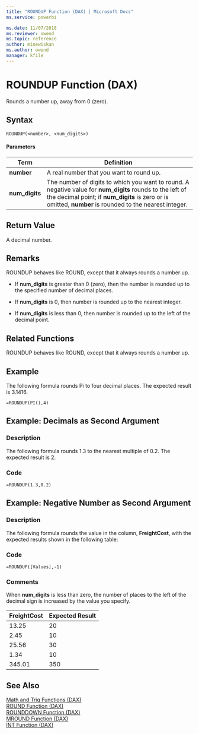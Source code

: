 ```yaml
---
title: "ROUNDUP Function (DAX) | Microsoft Docs"
ms.service: powerbi 

ms.date: 11/07/2018
ms.reviewer: owend
ms.topic: reference
author: minewiskan
ms.author: owend
manager: kfile
---
```

# ROUNDUP Function (DAX)
Rounds a number up, away from 0 (zero).  
  
## Syntax  
  
```dax
ROUNDUP(<number>, <num_digits>)  
```
  
#### Parameters  
  
|Term|Definition|  
|--------|--------------|  
|**number**|A real number that you want to round up.|  
|**num_digits**|The number of digits to which you want to round. A negative value for **num_digits** rounds to the left of the decimal point; if **num_digits** is zero or is omitted, **number** is rounded to the nearest integer.|  
  
## Return Value  
A decimal number.  
  
## Remarks  
ROUNDUP behaves like ROUND, except that it always rounds a number up.  
  
-   If **num_digits** is greater than 0 (zero), then the number is rounded up to the specified number of decimal places.  
  
-   If **num_digits** is 0, then number is rounded up to the nearest integer.  
  
-   If **num_digits** is less than 0, then number is rounded up to the left of the decimal point.  
  
## Related Functions  
ROUNDUP behaves like ROUND, except that it always rounds a number up.  
  
## Example  
The following formula rounds Pi to four decimal places. The expected result is 3.1416.  
  
```dax
=ROUNDUP(PI(),4)  
```
  
## Example: Decimals as Second Argument  
  
### Description  
The following formula rounds 1.3 to the nearest multiple of 0.2. The expected result is 2.  
  
### Code  
  
```dax
=ROUNDUP(1.3,0.2)  
```
  
## Example: Negative Number as Second Argument  
  
### Description  
The following formula rounds the value in the column, **FreightCost**, with the expected results shown in the following table:  
  
### Code  
  
```dax
=ROUNDUP([Values],-1)  
```
  
### Comments  
When **num_digits** is less than zero, the number of places to the left of the decimal sign is increased by the value you specify.  
  
|FreightCost|Expected Result|  
|---------------|-------------------|  
|13.25|20|  
|2.45|10|  
|25.56|30|  
|1.34|10|  
|345.01|350|  
  
## See Also  
[Math and Trig Functions &#40;DAX&#41;](math-and-trig-functions-dax.md)  
[ROUND Function &#40;DAX&#41;](round-function-dax.md)  
[ROUNDDOWN Function &#40;DAX&#41;](rounddown-function-dax.md)  
[MROUND Function &#40;DAX&#41;](mround-function-dax.md)  
[INT Function &#40;DAX&#41;](int-function-dax.md)  
  
